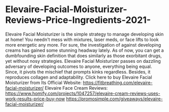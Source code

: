 # Elevaire-Facial-Moisturizer-Reviews-Price-Ingredients-2021-
Elevaire Facial Moisturizer is the simple strategy to manage developing skin at home! You needn't mess with mixtures, laser meds, or face lifts to look more energetic any more. For sure, the investigation of against developing creams has gained some stunning headway lately. As of now, you can get a dumbfounding skin definition that does similarly as those exorbitant drugs, yet without nosy strategies. Elevaire Facial Moisturizer passes on dazzling adversary of developing outcomes to anyone, everything being equal. Since, it pivots the mischief that prompts kinks regardless. Besides, it reproduces collagen and adaptability. Click here to buy Elevaire Facial Moisturizer from Its Official Website: https://fitbreathing.com/elevaire-facial-moisturizer/  Elevaire Face Cream Reviews: https://www.homify.com/projects/1047257/elevaire-cream-reviews-uses-work-results-price-buy-now  https://promosimple.com/giveaways/elevaire-facial-moisturizer/
